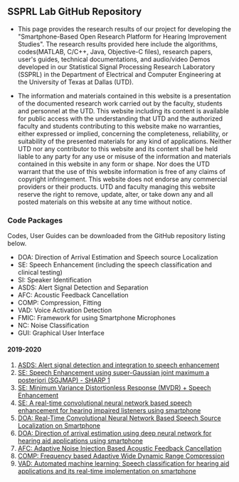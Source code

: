 ## SSPRL Lab GitHub Repository

- This page provides the research results of our project for developing the "Smartphone-Based Open Research Platform for Hearing Improvement Studies". The research results provided here include the algorithms, codes(MATLAB, C/C++, Java, Objective-C files), research papers, user's guides, technical documentations, and audio/video Demos developed in our Statistical Signal Processing Research Laboratory (SSPRL) in the Department of Electrical and Computer Engineering  at the University of Texas at Dallas (UTD).

- The information and materials contained in this website is a presentation of the documented research work carried out by the faculty, students and personnel at the UTD. This website including its content is available for public access with the understanding that UTD and the authorized faculty and students contributing to this website make no warranties, either expressed or implied, concerning the completeness, reliability, or suitability of the presented materials for any kind of applications. Neither UTD nor any contributor to this website and its content shall be held liable to any party for any use or misuse of the information and materials contained in this website in any form or shape. Nor does the UTD warrant that the use of this website information is free of any claims of copyright infringement. This website does not endorse any commercial providers or their products. UTD and faculty managing this website reserve the right to remove, update, alter, or take down any and all posted materials on this website at any time without notice.

### Code Packages

Codes, User Guides can be downloaded from the GitHub repository listing below.

- DOA: Direction of Arrival Estimation and Speech source Localization
- SE: Speech Enhancement (including the speech classification and clinical testing)
- SI: Speaker Identification
- ASDS: Alert Signal Detection and Separation
- AFC: Acoustic Feedback Cancellation
- COMP: Compression, Fitting
- VAD: Voice Activation Detection
- FMIC: Framework for using Smartphone Microphones
- NC: Noise Classification
- GUI: Graphical User Interface

#### 2019-2020

1. [ASDS: Alert signal detection and integration to speech enhancement](https://github.com/ssprl/Alert-signal-detector-and-separator)
2. [SE: Speech Enhancement using super-Gaussian joint maximum a posteriori (SGJMAP) - SHARP 1](https://github.com/ssprl/Super-Gaussian-Single-Microphone-Speech-Enhancement)
3. [SE: Minimum Variance Distortionless Response (MVDR) + Speech Enhancement](https://github.com/ssprl/MVDR-Speech-Enhancement)
4. [SE: A real-time convolutional neural network based speech enhancement for hearing impaired listeners using smartphone](https://github.com/ssprl/Real-time-convolutional-neural-network-based-speech-enhancement)
5. [DOA: Real-Time Convolutional Neural Network Based Speech Source Localization on Smartphone](https://github.com/ssprl/Real-Time-Convolutional-Neural-Network-Based-Speech-Source-Localization-on-Smartphone)
6. [DOA: Direction of arrival estimation using deep neural network for hearing aid applications using smartphone](https://github.com/ssprl/Direction-of-arrival-estimation-using-deep-neural-network)
7. [AFC: Adaptive Noise Injection Based Acoustic Feedback Cancellation](https://github.com/ssprl/Acoustic-Feedback-Cancellation)
8. [COMP: Frequency based Adaptive Wide Dynamic Range Compression](https://github.com/ssprl/Adaptive-Multiband-Dynamic-Range-Compression)
9. [VAD: Automated machine learning: Speech classification for hearing aid applications and its real-time implementation on smartphone](https://github.com/ssprl/AutoML-based-Voice-Activity-Detector-VAD)